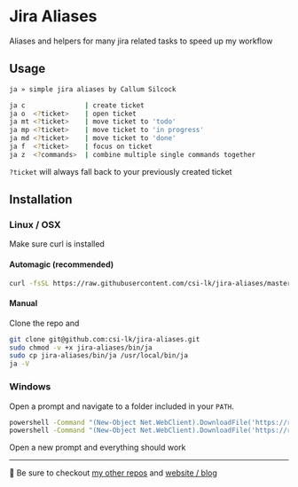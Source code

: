 # Jira Aliases

Aliases and helpers for many jira related tasks to speed up my workflow

## Usage

```bash
ja » simple jira aliases by Callum Silcock

ja c               | create ticket
ja o  <?ticket>    | open ticket
ja mt <?ticket>    | move ticket to 'todo'
ja mp <?ticket>    | move ticket to 'in progress'
ja md <?ticket>    | move ticket to 'done'
ja f  <?ticket>    | focus on ticket
ja z  <?commands>  | combine multiple single commands together
```

`?ticket` will always fall back to your previously created ticket

## Installation

### Linux / OSX

Make sure curl is installed

#### Automagic (recommended)

```bash
curl -fsSL https://raw.githubusercontent.com/csi-lk/jira-aliases/master/install | bash
```

#### Manual

Clone the repo and

```bash
git clone git@github.com:csi-lk/jira-aliases.git
sudo chmod -v +x jira-aliases/bin/ja
sudo cp jira-aliases/bin/ja /usr/local/bin/ja
ja -V
```

### Windows

Open a prompt and navigate to a folder included in your `PATH`.

```bash
powershell -Command "(New-Object Net.WebClient).DownloadFile('https://raw.githubusercontent.com/csi-lk/jira-aliases/master/bin/ja', 'ja')"
powershell -Command "(New-Object Net.WebClient).DownloadFile('https://raw.githubusercontent.com/csi-lk/jira-aliases/master/bin/ja.cmd', 'ja.cmd')"
```

Open a new prompt and everything should work

---

🧔 Be sure to checkout [my other repos](https://github.com/csi-lk/) and [website / blog](https://csi.lk)
